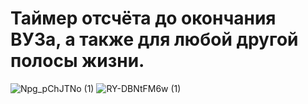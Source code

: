 # Таймер отсчёта до окончания ВУЗа, а также для любой другой полосы жизни.

![Npg_pChJTNo (1)](https://user-images.githubusercontent.com/56756554/93016684-c1fd7180-f5cb-11ea-8490-84ac1178c346.jpg)
![RY-DBNtFM6w (1)](https://user-images.githubusercontent.com/56756554/93016685-c2960800-f5cb-11ea-886b-1d913d15549e.jpg)

